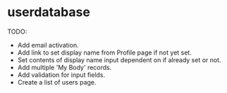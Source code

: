 # userdatabase

TODO:

- Add email activation.
- Add link to set display name from Profile page if not yet set.
- Set contents of display name input dependent on if already set or not.
- Add multiple 'My Body' records.
- Add validation for input fields.
- Create a list of users page.
